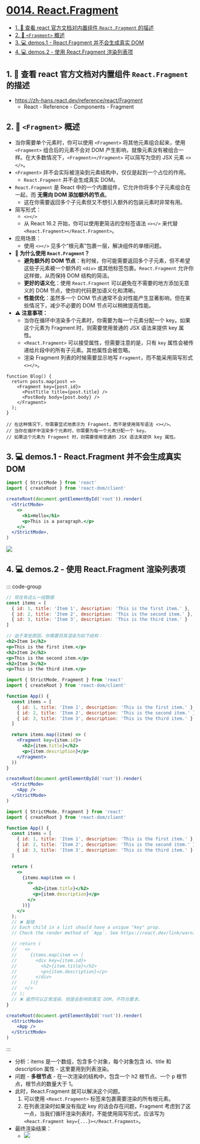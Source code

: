# [0014. React.Fragment](https://github.com/Tdahuyou/TNotes.react/tree/main/notes/0014.%20React.Fragment)

<!-- region:toc -->
- [1. 🔗 查看 react 官方文档对内置组件 `React.Fragment` 的描述](#1--查看-react-官方文档对内置组件-reactfragment-的描述)
- [2. 📒 `<Fragment>` 概述](#2--fragment-概述)
- [3. 💻 demos.1 - React.Fragment 并不会生成真实 DOM](#3--demos1---reactfragment-并不会生成真实-dom)
- [4. 💻 demos.2 - 使用 React.Fragment 渲染列表项](#4--demos2---使用-reactfragment-渲染列表项)
<!-- endregion:toc -->

## 1. 🔗 查看 react 官方文档对内置组件 `React.Fragment` 的描述

- https://zh-hans.react.dev/reference/react/Fragment
  - React - Reference - Components - Fragment

## 2. 📒 `<Fragment>` 概述

- 当你需要单个元素时，你可以使用 `<Fragment>` 将其他元素组合起来，使用 `<Fragment>` 组合后的元素不会对 DOM 产生影响，就像元素没有被组合一样。在大多数情况下，`<Fragment></Fragment>` 可以简写为空的 JSX 元素 `<></>`。
- `<Fragment>` 并不会实际被渲染到元素结构中，仅仅是起到一个占位的作用。
  - `React.Fragment` 并不会生成真实 DOM。
- `React.Fragment` 是 React 中的一个内置组件，它允许你将多个子元素组合在一起，而 **无需向 DOM 添加额外的节点**。
  - 这在你需要返回多个子元素但又不想引入额外的包装元素时非常有用。
- 简写形式：
  - `<></>`
  - 从 React 16.2 开始，你可以使用更简洁的空标签语法 `<></>` 来代替 `<React.Fragment></React.Fragment>`。
- 应用场景：
  - 使用 `<></>` 见多个“根元素”包裹一层，解决组件的单根问题。
- **🤔 为什么使用 `React.Fragment`？**
  - **避免额外的 DOM 节点**：有时候，你可能需要返回多个子元素，但不希望这些子元素被一个额外的 `<div>` 或其他标签包裹。`React.Fragment` 允许你这样做，从而保持 DOM 结构的简洁。
  - **更好的语义化**：使用 `React.Fragment` 可以避免在不需要的地方添加无意义的 DOM 节点，使你的代码更加语义化和清晰。
  - **性能优化**：虽然多一个 DOM 节点通常不会对性能产生显著影响，但在某些情况下，减少不必要的 DOM 节点可以稍微提高性能。
- **⚠️ 注意事项：**
  - 当你在循环中渲染多个元素时，你需要为每一个元素分配一个 key。如果这个元素为 Fragment 时，则需要使用普通的 JSX 语法来提供 key 属性。
  - `<React.Fragment>` 可以接受属性，但需要注意的是，只有 `key` 属性会被传递给片段中的所有子元素。其他属性会被忽略。
  - 渲染 Fragment 列表的时候需要显示地写 `Fragment`，而不能采用简写形式 `<></>`。

```js{3,6}
function Blog() {
  return posts.map(post =>
    <Fragment key={post.id}>
      <PostTitle title={post.title} />
      <PostBody body={post.body} />
    </Fragment>
  );
}

// 在这种情况下，你需要显式地表示为 Fragment，而不是使用简写语法 <></>。
// 当你在循环中渲染多个元素时，你需要为每一个元素分配一个 key。
// 如果这个元素为 Fragment 时，则需要使用普通的 JSX 语法来提供 key 属性。
```

## 3. 💻 demos.1 - React.Fragment 并不会生成真实 DOM

```jsx
import { StrictMode } from 'react'
import { createRoot } from 'react-dom/client'

createRoot(document.getElementById('root')).render(
  <StrictMode>
    <>
      <h1>Hello</h1>
      <p>This is a paragraph.</p>
    </>
  </StrictMode>,
)
```

![](assets/2024-09-27-16-08-13.png)

## 4. 💻 demos.2 - 使用 React.Fragment 渲染列表项

::: code-group

```jsx [需求描述]
// 现在有这么一组数据
const items = [
  { id: 1, title: 'Item 1', description: 'This is the first item.' },
  { id: 2, title: 'Item 2', description: 'This is the second item.' },
  { id: 3, title: 'Item 3', description: 'This is the third item.' }
]

// 由于某些原因，你需要将其渲染为如下结构：
<h2>Item 1</h2>
<p>This is the first item.</p>
<h2>Item 2</h2>
<p>This is the second item.</p>
<h2>Item 3</h2>
<p>This is the third item.</p>
```

```jsx [正确写法]
import { StrictMode, Fragment } from 'react'
import { createRoot } from 'react-dom/client'

function App() {
  const items = [
    { id: 1, title: 'Item 1', description: 'This is the first item.' },
    { id: 2, title: 'Item 2', description: 'This is the second item.' },
    { id: 3, title: 'Item 3', description: 'This is the third item.' },
  ]

  return items.map((item) => (
    <Fragment key={item.id}>
      <h2>{item.title}</h2>
      <p>{item.description}</p>
    </Fragment>
  ))
}

createRoot(document.getElementById('root')).render(
  <StrictMode>
    <App />
  </StrictMode>
)
```

```jsx [错误写法]
import { StrictMode, Fragment } from 'react'
import { createRoot } from 'react-dom/client'

function App() {
  const items = [
    { id: 1, title: 'Item 1', description: 'This is the first item.' },
    { id: 2, title: 'Item 2', description: 'This is the second item.' },
    { id: 3, title: 'Item 3', description: 'This is the third item.' },
  ]

  return (
    <>
      {items.map(item => (
        <>
          <h2>{item.title}</h2>
          <p>{item.description}</p>
        </>
      ))}
    </>
  );
  // ❌ 报错
  // Each child in a list should have a unique "key" prop.
  // Check the render method of `App`. See https://react.dev/link/warning-keys for more information.

  // return (
  //   <>
  //     {items.map(item => (
  //       <div key={item.id}>
  //         <h2>{item.title}</h2>
  //         <p>{item.description}</p>
  //       </div>
  //     ))}
  //   </>
  // );
  // ❌ 虽然可以正常渲染，但是会影响到真实 DOM，不符合要求。
}

createRoot(document.getElementById('root')).render(
  <StrictMode>
    <App />
  </StrictMode>
)
```

:::

- 分析：items 是一个数组，包含多个对象，每个对象包含 id、title 和 description 属性 - 这里要用到列表渲染。
- 问题 - **多根节点** - 在一次渲染的结构中，包含一个 h2 根节点、一个 p 根节点，根节点的数量大于 1。
- 此时，React.Fragment 就可以解决这个问题。
  1. 可以使用 `<React.Fragment>` 标签来包裹需要渲染的所有根元素。
  2. 在列表渲染时如果没有指定 key 的话会存在问题，Fragment 考虑到了这一点，当我们循环渲染列表时，不能使用简写形式，应该写为 `<React.Fragment key={...}></React.Fragment>`。
- 最终渲染结果：
  - ![](assets/2024-09-27-16-46-29.png)
